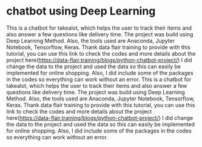 # chatbot using Deep Learning 
This is a chatbot for takealot, which helps the user to track their items and also answer a few questions like delivery time. The project was build using Deep Learning Method. Also, the tools used are Anaconda, Jupyter Notebook, Tensorflow, Keras. Thank data flair training to provide with this tutorial, you can use this link to check the codes and more details about the project here(https://data-flair.training/blogs/python-chatbot-project/) I did change the data to the project and used the data so this can easily be implemented for online shopping. Also, I did include some of the packages in the codes so everything can work without an error. This is a chatbot for takealot, which helps the user to track their items and also answer a few questions like delivery time. The project was build using Deep Learning Method. Also, the tools used are Anaconda, Jupyter Notebook, Tensorflow, Keras. Thank data flair training to provide with this tutorial, you can use this link to check the codes and more details about the project here(https://data-flair.training/blogs/python-chatbot-project/) I did change the data to the project and used the data so this can easily be implemented for online shopping. Also, I did include some of the packages in the codes so everything can work without an error.
